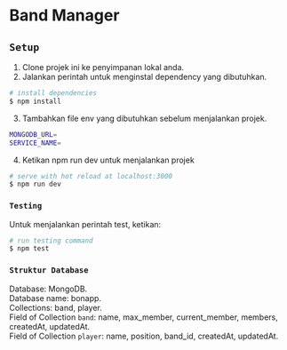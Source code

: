 # Band Manager
## `Setup`
1. Clone projek ini ke penyimpanan lokal anda.
2. Jalankan perintah untuk menginstal dependency yang dibutuhkan.
```bash
# install dependencies
$ npm install
```
3. Tambahkan file env yang dibutuhkan sebelum menjalankan projek.
```bash
MONGODB_URL=
SERVICE_NAME=
```
4. Ketikan npm run dev untuk menjalankan projek
```bash
# serve with hot reload at localhost:3000
$ npm run dev
```

### `Testing`
Untuk menjalankan perintah test, ketikan:
```bash
# run testing command
$ npm test
```

### `Struktur Database`
Database: MongoDB.  
Database name: bonapp.  
Collections: band, player.  
Field of Collection `band`: name, max_member, current_member, members, createdAt, updatedAt.  
Field of Collection `player`: name, position, band_id, createdAt, updatedAt.  


